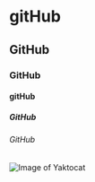 # gitHub
## GitHub
### GitHub
#### gitHub
##### GitHub
###### GitHub

![Image of Yaktocat](https://octodex.github.com/images/yaktocat.png)
